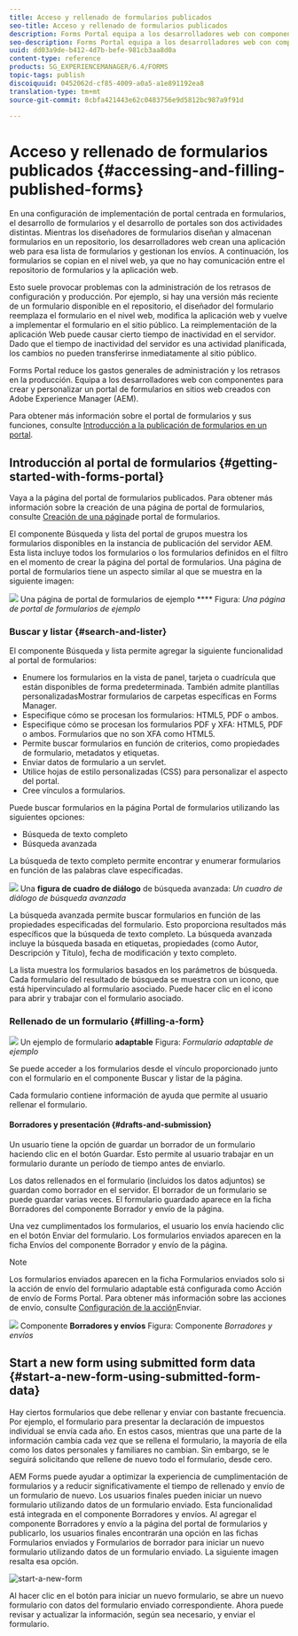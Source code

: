 ```yaml
---
title: Acceso y rellenado de formularios publicados
seo-title: Acceso y rellenado de formularios publicados
description: Forms Portal equipa a los desarrolladores web con componentes para crear y personalizar un portal de formularios en sitios web creados con Adobe Experience Manager (AEM).
seo-description: Forms Portal equipa a los desarrolladores web con componentes para crear y personalizar un portal de formularios en sitios web creados con Adobe Experience Manager (AEM).
uuid: dd03a9de-b412-4d7b-befe-981cb3aa8d0a
content-type: reference
products: SG_EXPERIENCEMANAGER/6.4/FORMS
topic-tags: publish
discoiquuid: 0452062d-cf85-4009-a0a5-a1e891192ea8
translation-type: tm+mt
source-git-commit: 8cbfa421443e62c0483756e9d5812bc987a9f91d

---
```



# Acceso y rellenado de formularios publicados {#accessing-and-filling-published-forms}

En una configuración de implementación de portal centrada en formularios, el desarrollo de formularios y el desarrollo de portales son dos actividades distintas. Mientras los diseñadores de formularios diseñan y almacenan formularios en un repositorio, los desarrolladores web crean una aplicación web para esa lista de formularios y gestionan los envíos. A continuación, los formularios se copian en el nivel web, ya que no hay comunicación entre el repositorio de formularios y la aplicación web.

Esto suele provocar problemas con la administración de los retrasos de configuración y producción. Por ejemplo, si hay una versión más reciente de un formulario disponible en el repositorio, el diseñador del formulario reemplaza el formulario en el nivel web, modifica la aplicación web y vuelve a implementar el formulario en el sitio público. La reimplementación de la aplicación Web puede causar cierto tiempo de inactividad en el servidor. Dado que el tiempo de inactividad del servidor es una actividad planificada, los cambios no pueden transferirse inmediatamente al sitio público.

Forms Portal reduce los gastos generales de administración y los retrasos en la producción. Equipa a los desarrolladores web con componentes para crear y personalizar un portal de formularios en sitios web creados con Adobe Experience Manager (AEM).

Para obtener más información sobre el portal de formularios y sus funciones, consulte [Introducción a la publicación de formularios en un portal](/help/forms/using/introduction-publishing-forms.md).

## Introducción al portal de formularios {#getting-started-with-forms-portal}

Vaya a la página del portal de formularios publicados. Para obtener más información sobre la creación de una página de portal de formularios, consulte [Creación de una página](/help/forms/using/creating-form-portal-page.md)de portal de formularios.

El componente Búsqueda y lista del portal de grupos muestra los formularios disponibles en la instancia de publicación del servidor AEM. Esta lista incluye todos los formularios o los formularios definidos en el filtro en el momento de crear la página del portal de formularios. Una página de portal de formularios tiene un aspecto similar al que se muestra en la siguiente imagen:

![](assets/forms-portal-page.png) Una página de portal de formularios de ejemplo **** Figura: *Una página de portal de formularios de ejemplo*

### Buscar y listar {#search-and-lister}

El componente Búsqueda y lista permite agregar la siguiente funcionalidad al portal de formularios:

* Enumere los formularios en la vista de panel, tarjeta o cuadrícula que están disponibles de forma predeterminada. También admite plantillas personalizadasMostrar formularios de carpetas específicas en Forms Manager.
* Especifique cómo se procesan los formularios: HTML5, PDF o ambos.
* Especifique cómo se procesan los formularios PDF y XFA: HTML5, PDF o ambos. Formularios que no son XFA como HTML5.
* Permite buscar formularios en función de criterios, como propiedades de formulario, metadatos y etiquetas.
* Enviar datos de formulario a un servlet.
* Utilice hojas de estilo personalizadas (CSS) para personalizar el aspecto del portal.
* Cree vínculos a formularios.

Puede buscar formularios en la página Portal de formularios utilizando las siguientes opciones:

* Búsqueda de texto completo
* Búsqueda avanzada

La búsqueda de texto completo permite encontrar y enumerar formularios en función de las palabras clave especificadas.

![](assets/search-panel.png) Una **figura de cuadro de diálogo** de búsqueda avanzada: *Un cuadro de diálogo de búsqueda avanzada*

La búsqueda avanzada permite buscar formularios en función de las propiedades especificadas del formulario. Esto proporciona resultados más específicos que la búsqueda de texto completo. La búsqueda avanzada incluye la búsqueda basada en etiquetas, propiedades (como Autor, Descripción y Título), fecha de modificación y texto completo.

La lista muestra los formularios basados en los parámetros de búsqueda. Cada formulario del resultado de búsqueda se muestra con un icono, que está hipervinculado al formulario asociado. Puede hacer clic en el icono para abrir y trabajar con el formulario asociado.

### Rellenado de un formulario {#filling-a-form}

![](assets/filling_a_form.png) Un ejemplo de formulario **adaptable** Figura: *Formulario adaptable de ejemplo*

Se puede acceder a los formularios desde el vínculo proporcionado junto con el formulario en el componente Buscar y listar de la página.

Cada formulario contiene información de ayuda que permite al usuario rellenar el formulario.

#### Borradores y presentación {#drafts-and-submission}

Un usuario tiene la opción de guardar un borrador de un formulario haciendo clic en el botón Guardar. Esto permite al usuario trabajar en un formulario durante un período de tiempo antes de enviarlo.

Los datos rellenados en el formulario (incluidos los datos adjuntos) se guardan como borrador en el servidor. El borrador de un formulario se puede guardar varias veces. El formulario guardado aparece en la ficha Borradores del componente Borrador y envío de la página.

Una vez cumplimentados los formularios, el usuario los envía haciendo clic en el botón Enviar del formulario. Los formularios enviados aparecen en la ficha Envíos del componente Borrador y envío de la página.

>[!NOTE]
>
>Los formularios enviados aparecen en la ficha Formularios enviados solo si la acción de envío del formulario adaptable está configurada como Acción de envío de Forms Portal. Para obtener más información sobre las acciones de envío, consulte [Configuración de la acción](/help/forms/using/configuring-submit-actions.md)Enviar.

![](assets/draft-submission.png) Componente **Borradores y envíos** Figura: Componente *Borradores y envíos*

## Start a new form using submitted form data {#start-a-new-form-using-submitted-form-data}

Hay ciertos formularios que debe rellenar y enviar con bastante frecuencia. Por ejemplo, el formulario para presentar la declaración de impuestos individual se envía cada año. En estos casos, mientras que una parte de la información cambia cada vez que se rellena el formulario, la mayoría de ella como los datos personales y familiares no cambian. Sin embargo, se le seguirá solicitando que rellene de nuevo todo el formulario, desde cero.

AEM Forms puede ayudar a optimizar la experiencia de cumplimentación de formularios y a reducir significativamente el tiempo de rellenado y envío de un formulario de nuevo. Los usuarios finales pueden iniciar un nuevo formulario utilizando datos de un formulario enviado. Esta funcionalidad está integrada en el componente [](/help/forms/using/draft-submission-component.md)Borradores y envíos. Al agregar el componente Borradores y envío a la página del portal de formularios y publicarlo, los usuarios finales encontrarán una opción en las fichas Formularios enviados y Formularios de borrador para iniciar un nuevo formulario utilizando datos de un formulario enviado. La siguiente imagen resalta esa opción.

![start-a-new-form](assets/start-a-new-form.png)

Al hacer clic en el botón para iniciar un nuevo formulario, se abre un nuevo formulario con datos del formulario enviado correspondiente. Ahora puede revisar y actualizar la información, según sea necesario, y enviar el formulario.
